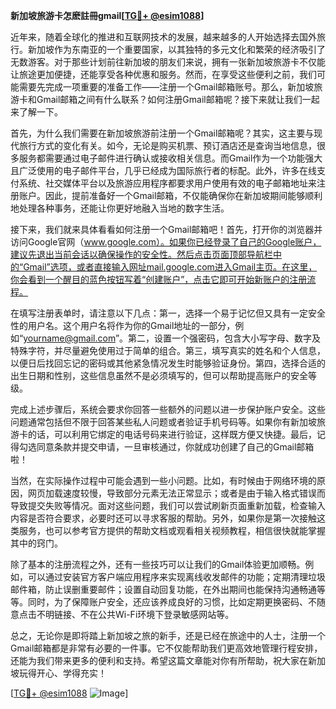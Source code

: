 **新加坡旅游卡怎麽註冊gmail[[TG💪+ @esim1088](https://t.me/s/esim1088)]**

近年来，随着全球化的推进和互联网技术的发展，越来越多的人开始选择去国外旅行。新加坡作为东南亚的一个重要国家，以其独特的多元文化和繁荣的经济吸引了无数游客。对于那些计划前往新加坡的朋友们来说，拥有一张新加坡旅游卡不仅能让旅途更加便捷，还能享受各种优惠和服务。然而，在享受这些便利之前，我们可能需要先完成一项重要的准备工作——注册一个Gmail邮箱账号。那么，新加坡旅游卡和Gmail邮箱之间有什么联系？如何注册Gmail邮箱呢？接下来就让我们一起来了解一下。

首先，为什么我们需要在新加坡旅游前注册一个Gmail邮箱呢？其实，这主要与现代旅行方式的变化有关。如今，无论是购买机票、预订酒店还是查询当地信息，很多服务都需要通过电子邮件进行确认或接收相关信息。而Gmail作为一个功能强大且广泛使用的电子邮件平台，几乎已经成为国际旅行者的标配。此外，许多在线支付系统、社交媒体平台以及旅游应用程序都要求用户使用有效的电子邮箱地址来注册账户。因此，提前准备好一个Gmail邮箱，不仅能确保你在新加坡期间能够顺利地处理各种事务，还能让你更好地融入当地的数字生活。

接下来，我们就来具体看看如何注册一个Gmail邮箱吧！首先，打开你的浏览器并访问Google官网（www.google.com）。如果你已经登录了自己的Google账户，建议先退出当前会话以确保操作的安全性。然后点击页面顶部导航栏中的“Gmail”选项，或者直接输入网址mail.google.com进入Gmail主页。在这里，你会看到一个醒目的蓝色按钮写着“创建账户”，点击它即可开始新账户的注册流程。

在填写注册表单时，请注意以下几点：第一，选择一个易于记忆但又具有一定安全性的用户名。这个用户名将作为你的Gmail地址的一部分，例如“yourname@gmail.com”。第二，设置一个强密码，包含大小写字母、数字及特殊字符，并尽量避免使用过于简单的组合。第三，填写真实的姓名和个人信息，以便日后找回忘记的密码或其他紧急情况发生时能够验证身份。第四，选择合适的出生日期和性别，这些信息虽然不是必须填写的，但可以帮助提高账户的安全等级。

完成上述步骤后，系统会要求你回答一些额外的问题以进一步保护账户安全。这些问题通常包括但不限于回答某些私人问题或者验证手机号码等。如果你有新加坡旅游卡的话，可以利用它绑定的电话号码来进行验证，这样既方便又快捷。最后，记得勾选同意条款并提交申请，一旦审核通过，你就成功创建了自己的Gmail邮箱啦！

当然，在实际操作过程中可能会遇到一些小问题。比如，有时候由于网络环境的原因，网页加载速度较慢，导致部分元素无法正常显示；或者是由于输入格式错误而导致提交失败等情况。面对这些问题，我们可以尝试刷新页面重新加载，检查输入内容是否符合要求，必要时还可以寻求客服的帮助。另外，如果你是第一次接触这类服务，也可以参考官方提供的帮助文档或观看相关视频教程，相信很快就能掌握其中的窍门。

除了基本的注册流程之外，还有一些技巧可以让我们的Gmail体验更加顺畅。例如，可以通过安装官方客户端应用程序来实现离线收发邮件的功能；定期清理垃圾邮件箱，防止误删重要邮件；设置自动回复功能，在外出期间也能保持沟通畅通等等。同时，为了保障账户安全，还应该养成良好的习惯，比如定期更换密码、不随意点击不明链接、不在公共Wi-Fi环境下登录敏感网站等。

总之，无论你是即将踏上新加坡之旅的新手，还是已经在旅途中的人士，注册一个Gmail邮箱都是非常有必要的一件事。它不仅能帮助我们更高效地管理行程安排，还能为我们带来更多的便利和支持。希望这篇文章能对你有所帮助，祝大家在新加坡玩得开心、学得充实！

[[TG💪+ @esim1088](https://t.me/s/esim1088) ![Image](https://i.postimg.cc/4NQfJmqS/Snipaste-2025-05-13-00-14-12.png)]